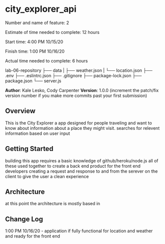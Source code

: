 # city_explorer_api

Number and name of feature: 2

Estimate of time needed to complete: 12 hours

Start time: 4:00 PM 10/15/20

Finish time: 1:00 PM 10/16/20

Actual time needed to complete: 6 hours

lab-06-repository
   ├── data
   |     ├── weather.json
   |     └── location.json
   ├── .env
   ├── .eslintrc.json
   ├── .gitignore
   ├── package-lock.json
   ├── package.json
   └── server.js


**Author**: Kale Lesko, Cody Carpenter
**Version**: 1.0.0 (increment the patch/fix version number if you make more commits past your first submission)

## Overview
This is the City Explorer a app designed for people traveling and want to know about information about a place they might visit. searches for relevent information based on user input
<!-- Provide a high level overview of what this application is and why you are building it, beyond the fact that it's an assignment for this class. (i.e. What's your problem domain?) -->

## Getting Started
building this app requires a basic knowledge of github/heroku/node.js all of these used together to create a back end product for the front end developers creating a request and response to and from the serever on the client to give the user a clean experience
<!-- What are the steps that a user must take in order to build this app on their own machine and get it running? -->

## Architecture
at this point the architecture is mostly based in 
<!-- Provide a detailed description of the application design. What technologies (languages, libraries, etc) you're using, and any other relevant design information. -->

## Change Log

1:00 PM 10/16/20 - application if fully functional for location and weather and ready for the front end 
<!-- Use this area to document the iterative changes made to your application as each feature is successfully implemented. Use time stamps. Here's an examples:

01-01-2001 4:59pm - Application now has a fully-functional express server, with a GET route for the location resource.

## Credits and Collaborations

## Credits and Collaborations
<!-- Give credit (and a link) to other people or resources that helped you build this application. -->